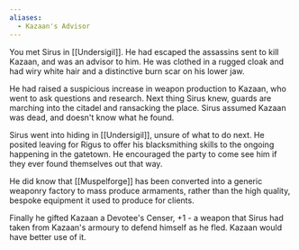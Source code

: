 ```yaml
---
aliases:
  - Kazaan's Advisor
---
```

You met Sirus in [[Undersigil]]. He had escaped the assassins sent to kill Kazaan, and was an advisor to him. He was clothed in a rugged cloak and had wiry white hair and a distinctive burn scar on his lower jaw.

He had raised a suspicious increase in weapon production to Kazaan, who went to ask questions and research. Next thing Sirus knew, guards are marching into the citadel and ransacking the place. Sirus assumed Kazaan was dead, and doesn't know what he found.

Sirus went into hiding in [[Undersigil]], unsure of what to do next. He posited leaving for Rigus to offer his blacksmithing skills to the ongoing happening in the gatetown. He encouraged the party to come see him if they ever found themselves out that way.

He did know that [[Muspelforge]] has been converted into a generic weaponry factory to mass produce armaments, rather than the high quality, bespoke equipment it used to produce for clients.

Finally he gifted Kazaan a Devotee's Censer, +1 - a weapon that Sirus had taken from Kazaan's armoury to defend himself as he fled. Kazaan would have better use of it.


